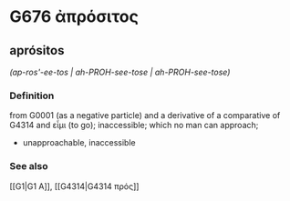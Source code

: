 # G676 ἀπρόσιτος

## aprósitos

_(ap-ros'-ee-tos | ah-PROH-see-tose | ah-PROH-see-tose)_

### Definition

from G0001 (as a negative particle) and a derivative of a comparative of G4314 and εἶμι (to go); inaccessible; which no man can approach; 

- unapproachable, inaccessible

### See also

[[G1|G1 Α]], [[G4314|G4314 πρός]]
